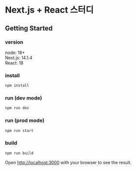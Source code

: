# Next.js + React 스터디

## Getting Started

### version

node: 18+    
Next.js: 14.1.4    
React: 18

### install

```bash
npm install
```

### run (dev mode)

```bash
npm run dev
```

### run (prod mode)

```bash
npm run start
```

### build

```bash
npm run build
```

Open [http://localhost:3000](http://localhost:3000) with your browser to see the result.
